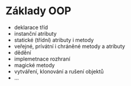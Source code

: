 # Základy OOP

- deklarace tříd
- instanční atributy
- statické (třídní) atributy i metody
- veřejné, prívátní i chráněné metody a atributy
- dědění
- implemetnace rozhraní
- magické metody
- vytváření, klonování a rušení objektů
- ...
